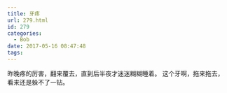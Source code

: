 ```yaml
---
title: 牙疼
url: 279.html
id: 279
categories:
  - Bob
date: 2017-05-16 08:47:48
tags:
---
```


昨晚疼的厉害，翻来覆去，直到后半夜才迷迷糊糊睡着。 这个牙啊，拖来拖去，看来还是躲不了一钻。